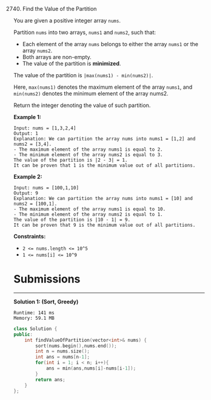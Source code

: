 2740. Find the Value of the Partition

You are given a positive integer array `nums`.

Partition `nums` into two arrays, `nums1` and `nums2`, such that:

* Each element of the array `nums` belongs to either the array `nums1` or the array `nums2`.
* Both arrays are non-empty.
* The value of the partition is **minimized**.

The value of the partition is `|max(nums1) - min(nums2)|`.

Here, `max(nums1)` denotes the maximum element of the array `nums1`, and `min(nums2)` denotes the minimum element of the array nums2.

Return the integer denoting the value of such partition.

 

**Example 1:**
```
Input: nums = [1,3,2,4]
Output: 1
Explanation: We can partition the array nums into nums1 = [1,2] and nums2 = [3,4].
- The maximum element of the array nums1 is equal to 2.
- The minimum element of the array nums2 is equal to 3.
The value of the partition is |2 - 3| = 1. 
It can be proven that 1 is the minimum value out of all partitions.
```

**Example 2:**
```
Input: nums = [100,1,10]
Output: 9
Explanation: We can partition the array nums into nums1 = [10] and nums2 = [100,1].
- The maximum element of the array nums1 is equal to 10.
- The minimum element of the array nums2 is equal to 1.
The value of the partition is |10 - 1| = 9.
It can be proven that 9 is the minimum value out of all partitions.
```

**Constraints:**

* `2 <= nums.length <= 10^5`
* `1 <= nums[i] <= 10^9`

# Submissions
---
**Solution 1: (Sort, Greedy)**
```
Runtime: 141 ms
Memory: 59.1 MB
```
```c++
class Solution {
public:
    int findValueOfPartition(vector<int>& nums) {
        sort(nums.begin(),nums.end());
        int n = nums.size();
        int ans = nums[n-1];
        for(int i = 1; i < n; i++){
            ans = min(ans,nums[i]-nums[i-1]);
        }
        return ans;
    }
};
```
